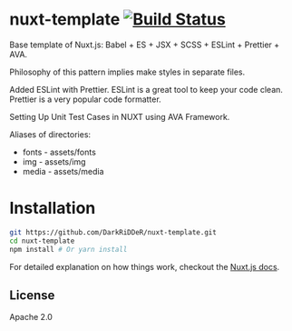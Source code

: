 # nuxt-template [![Build Status](https://travis-ci.org/DarkRiDDeR/nuxt-template.svg?branch=master)](https://travis-ci.org/DarkRiDDeR/nuxt-template)

Base template of Nuxt.js: Babel + ES + JSX + SCSS + ESLint + Prettier + AVA.

Philosophy of this pattern implies make styles in separate files.

Added ESLint with Prettier. ESLint is a great tool to keep your code clean. Prettier is a very popular code formatter.

Setting Up Unit Test Cases in NUXT using AVA Framework.

Aliases of directories:
- fonts - assets/fonts
- img - assets/img
- media - assets/media

# Installation

``` bash
git https://github.com/DarkRiDDeR/nuxt-template.git
cd nuxt-template
npm install # Or yarn install
```

For detailed explanation on how things work, checkout the [Nuxt.js docs](https://github.com/nuxt/nuxt.js).

## License

Apache 2.0
